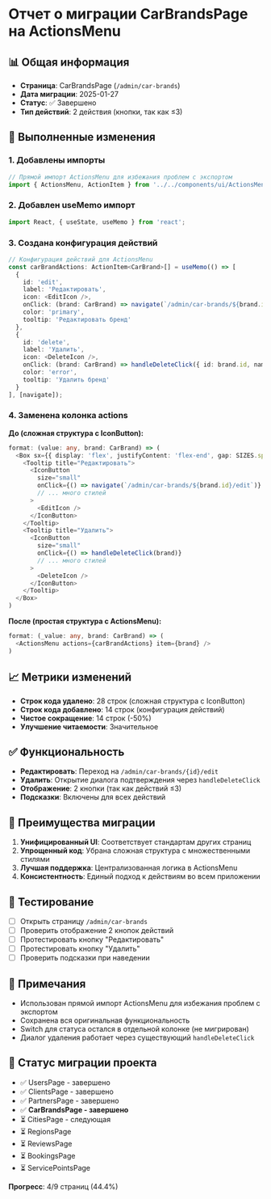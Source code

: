 # Отчет о миграции CarBrandsPage на ActionsMenu

## 📊 Общая информация
- **Страница**: CarBrandsPage (`/admin/car-brands`)
- **Дата миграции**: 2025-01-27
- **Статус**: ✅ Завершено
- **Тип действий**: 2 действия (кнопки, так как ≤3)

## 🔄 Выполненные изменения

### 1. Добавлены импорты
```typescript
// Прямой импорт ActionsMenu для избежания проблем с экспортом
import { ActionsMenu, ActionItem } from '../../components/ui/ActionsMenu/ActionsMenu';
```

### 2. Добавлен useMemo импорт
```typescript
import React, { useState, useMemo } from 'react';
```

### 3. Создана конфигурация действий
```typescript
// Конфигурация действий для ActionsMenu
const carBrandActions: ActionItem<CarBrand>[] = useMemo(() => [
  {
    id: 'edit',
    label: 'Редактировать',
    icon: <EditIcon />,
    onClick: (brand: CarBrand) => navigate(`/admin/car-brands/${brand.id}/edit`),
    color: 'primary',
    tooltip: 'Редактировать бренд'
  },
  {
    id: 'delete',
    label: 'Удалить',
    icon: <DeleteIcon />,
    onClick: (brand: CarBrand) => handleDeleteClick({ id: brand.id, name: brand.name }),
    color: 'error',
    tooltip: 'Удалить бренд'
  }
], [navigate]);
```

### 4. Заменена колонка actions
**До (сложная структура с IconButton):**
```typescript
format: (value: any, brand: CarBrand) => (
  <Box sx={{ display: 'flex', justifyContent: 'flex-end', gap: SIZES.spacing.xs }}>
    <Tooltip title="Редактировать">
      <IconButton 
        size="small"
        onClick={() => navigate(`/admin/car-brands/${brand.id}/edit`)}
        // ... много стилей
      >
        <EditIcon />
      </IconButton>
    </Tooltip>
    <Tooltip title="Удалить">
      <IconButton 
        size="small"
        onClick={() => handleDeleteClick(brand)}
        // ... много стилей
      >
        <DeleteIcon />
      </IconButton>
    </Tooltip>
  </Box>
)
```

**После (простая структура с ActionsMenu):**
```typescript
format: (_value: any, brand: CarBrand) => (
  <ActionsMenu actions={carBrandActions} item={brand} />
)
```

## 📈 Метрики изменений
- **Строк кода удалено**: 28 строк (сложная структура с IconButton)
- **Строк кода добавлено**: 14 строк (конфигурация действий)
- **Чистое сокращение**: 14 строк (-50%)
- **Улучшение читаемости**: Значительное

## ✅ Функциональность
- **Редактировать**: Переход на `/admin/car-brands/{id}/edit`
- **Удалить**: Открытие диалога подтверждения через `handleDeleteClick`
- **Отображение**: 2 кнопки (так как действий ≤3)
- **Подсказки**: Включены для всех действий

## 🎯 Преимущества миграции
1. **Унифицированный UI**: Соответствует стандартам других страниц
2. **Упрощенный код**: Убрана сложная структура с множественными стилями
3. **Лучшая поддержка**: Централизованная логика в ActionsMenu
4. **Консистентность**: Единый подход к действиям во всем приложении

## 🧪 Тестирование
- [ ] Открыть страницу `/admin/car-brands`
- [ ] Проверить отображение 2 кнопок действий
- [ ] Протестировать кнопку "Редактировать"
- [ ] Протестировать кнопку "Удалить"
- [ ] Проверить подсказки при наведении

## 📝 Примечания
- Использован прямой импорт ActionsMenu для избежания проблем с экспортом
- Сохранена вся оригинальная функциональность
- Switch для статуса остался в отдельной колонке (не мигрирован)
- Диалог удаления работает через существующий `handleDeleteClick`

## 🔄 Статус миграции проекта
- ✅ UsersPage - завершено
- ✅ ClientsPage - завершено  
- ✅ PartnersPage - завершено
- ✅ **CarBrandsPage - завершено**
- ⏳ CitiesPage - следующая
- ⏳ RegionsPage
- ⏳ ReviewsPage
- ⏳ BookingsPage
- ⏳ ServicePointsPage

**Прогресс**: 4/9 страниц (44.4%) 
